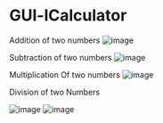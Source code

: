 # GUI-lCalculator
Addition of two numbers
![image](https://user-images.githubusercontent.com/50637795/109785802-82d2e380-7c32-11eb-828b-5544959b7b11.png)

Subtraction of two numbers
![image](https://user-images.githubusercontent.com/50637795/109785845-8f573c00-7c32-11eb-8d39-6eba903b27f4.png)

Multiplication Of two numbers
![image](https://user-images.githubusercontent.com/50637795/109785891-9bdb9480-7c32-11eb-876c-b85c8d7c4d01.png)

Division of two Numbers

![image](https://user-images.githubusercontent.com/50637795/109785933-a85fed00-7c32-11eb-9c8c-90f878d1e507.png)
![image](https://user-images.githubusercontent.com/50637795/109785999-b7469f80-7c32-11eb-83b2-9ff89a0aab6f.png)

